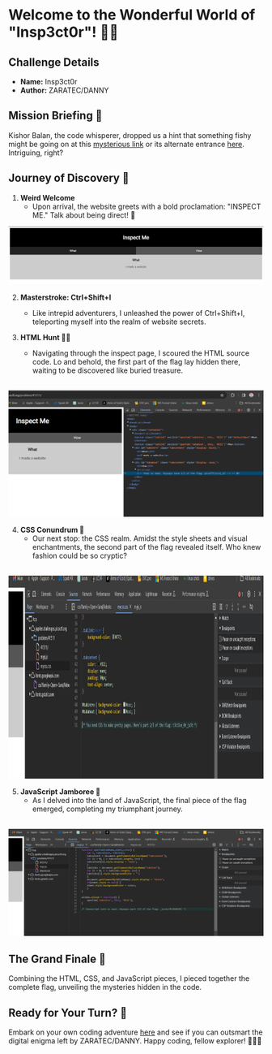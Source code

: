 # Welcome to the Wonderful World of "Insp3ct0r"! 🕵️‍♂️

## Challenge Details

- **Name:** Insp3ct0r
- **Author:** ZARATEC/DANNY

## Mission Briefing 🚀

Kishor Balan, the code whisperer, dropped us a hint that something fishy might be going on at this [mysterious link](https://jupiter.challenges.picoctf.org/problem/41511/) or its alternate entrance [here](http://jupiter.challenges.picoctf.org:41511). Intriguing, right?

## Journey of Discovery 🧭

1. **Weird Welcome**
   - Upon arrival, the website greets with a bold proclamation: "INSPECT ME." Talk about being direct! 🤔
<img src="https://github.com/emareeeb/picoCTF-writeups/blob/main/Web_Exploitation/Insp3ct0r/inspector_homepage.png?raw=true" alt="homepage-img"/>


2. **Masterstroke: Ctrl+Shift+I**
   - Like intrepid adventurers, I unleashed the power of Ctrl+Shift+I, teleporting myself into the realm of website secrets.

3. **HTML Hunt 🕵️‍♀️**
   - Navigating through the inspect page, I scoured the HTML source code. Lo and behold, the first part of the flag lay hidden there, waiting to be discovered like buried treasure.<br><br>
<img src="https://github.com/emareeeb/picoCTF-writeups/blob/main/Web_Exploitation/Insp3ct0r/html-inspect-page.png?raw=true" alt="html-inspect-flag">

4. **CSS Conundrum 🎨**
   - Our next stop: the CSS realm. Amidst the style sheets and visual enchantments, the second part of the flag revealed itself. Who knew fashion could be so cryptic?<br><br>
<img src="https://github.com/emareeeb/picoCTF-writeups/blob/main/Web_Exploitation/Insp3ct0r/css-inspect.png?raw=true" alt="css-inspect-flag" height=400>

5. **JavaScript Jamboree 🚀**
   - As I delved into the land of JavaScript, the final piece of the flag emerged, completing my triumphant journey.<br><br>
<img src="https://github.com/emareeeb/picoCTF-writeups/blob/main/Web_Exploitation/Insp3ct0r/js-inspect.png?raw=true" alt="js-inspect-flag">

## The Grand Finale 🚩

Combining the HTML, CSS, and JavaScript pieces, I pieced together the complete flag, unveiling the mysteries hidden in the code.

## Ready for Your Turn? 🎉

Embark on your own coding adventure [here](https://jupiter.challenges.picoctf.org/problem/41511/) and see if you can outsmart the digital enigma left by ZARATEC/DANNY. Happy coding, fellow explorer! 🚀🏴‍☠️
